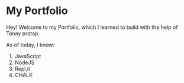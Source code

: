 # My Portfolio

Hey! Welcome to my Portfolio, which I learned to build  with the help of Tanay pratap. 

As of today, I know:

1. JavaScript
1. NodeJS
1. Repl.it 
1. CHALK

